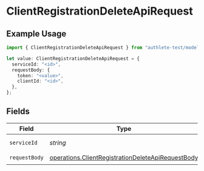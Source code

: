 # ClientRegistrationDeleteApiRequest

## Example Usage

```typescript
import { ClientRegistrationDeleteApiRequest } from "authlete-test/models/operations";

let value: ClientRegistrationDeleteApiRequest = {
  serviceId: "<id>",
  requestBody: {
    token: "<value>",
    clientId: "<id>",
  },
};
```

## Fields

| Field                                                                                                                  | Type                                                                                                                   | Required                                                                                                               | Description                                                                                                            |
| ---------------------------------------------------------------------------------------------------------------------- | ---------------------------------------------------------------------------------------------------------------------- | ---------------------------------------------------------------------------------------------------------------------- | ---------------------------------------------------------------------------------------------------------------------- |
| `serviceId`                                                                                                            | *string*                                                                                                               | :heavy_check_mark:                                                                                                     | A service ID.                                                                                                          |
| `requestBody`                                                                                                          | [operations.ClientRegistrationDeleteApiRequestBody](../../models/operations/clientregistrationdeleteapirequestbody.md) | :heavy_check_mark:                                                                                                     | N/A                                                                                                                    |